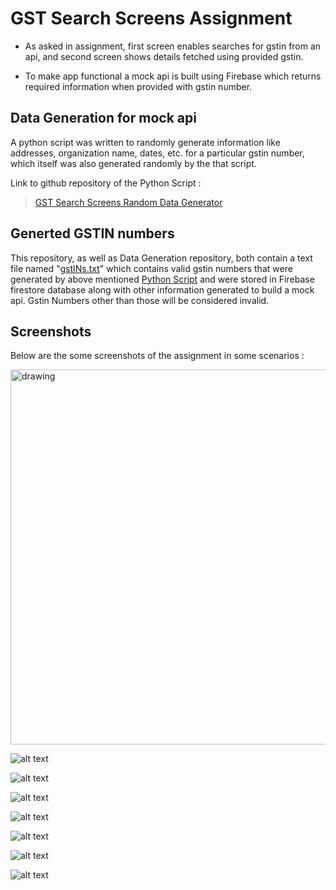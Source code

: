 # GST Search Screens Assignment

- As asked in assignment, first screen enables searches for gstin from an api, 
and second screen shows details fetched using provided gstin.

- To make app functional a mock api is built using Firebase which returns required
information when provided with gstin number.

## Data Generation for mock api

A python script was written to randomly generate information like addresses, organization
name, dates, etc. for a particular gstin number, which itself was also generated randomly by
the that script.

Link to github repository of the Python Script :

> [GST Search Screens Random Data Generator](https://github.com/rishabhy22/Gst_Search_Screens_GstInGenerator)

## Generted GSTIN numbers

This repository, as well as Data Generation repository, both contain a text file named
"[gstINs.txt](https://github.com/rishabhy22/Gst_Screens_Assignment/blob/main/gstINs.txt)" which contains valid gstin numbers that were generated by above mentioned [Python Script](https://github.com/rishabhy22/Gst_Search_Screens_GstInGenerator/blob/main/main.py) and were stored in Firebase firestore database along with other information generated to build a mock api. Gstin Numbers other than those will be considered invalid.

## Screenshots

Below are the some screenshots of the assignment in some scenarios :

<img src="https://github.com/rishabhy22/Gst_Screens_Assignment/blob/main/Screenshots/HomeScreen.png" alt="drawing" height="600"/>

![alt text](https://github.com/rishabhy22/Gst_Screens_Assignment/blob/main/Screenshots/HomeScreen.png "Default Home Screen")

![alt text](https://github.com/rishabhy22/Gst_Screens_Assignment/blob/main/Screenshots/TabSwitch.png "Second Tab on Home Screen")


![alt text](https://github.com/rishabhy22/Gst_Screens_Assignment/blob/main/Screenshots/OnInvalidNumber.png "Invalid Number Entered")

![alt text](https://github.com/rishabhy22/Gst_Screens_Assignment/blob/main/Screenshots/OnConnectionError.png "Connection Error Occurs")

![alt text](https://github.com/rishabhy22/Gst_Screens_Assignment/blob/main/Screenshots/Screenshot_1629530323.png "Entering a valid GSTIN number")

![alt text](https://github.com/rishabhy22/Gst_Screens_Assignment/blob/main/Screenshots/Loading.png "Loading and fetching information")

![alt text](https://github.com/rishabhy22/Gst_Screens_Assignment/blob/main/Screenshots/GstInformation.png "GST profile displayed if gstin number is valid")
